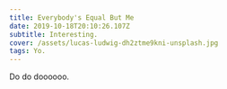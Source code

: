 ```yaml
---
title: Everybody's Equal But Me
date: 2019-10-18T20:10:26.107Z
subtitle: Interesting.
cover: /assets/lucas-ludwig-dh2ztme9kni-unsplash.jpg
tags: Yo.
---
```

Do do doooooo.

